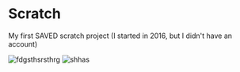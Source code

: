 # Scratch
My first SAVED scratch project (I started in 2016, but I didn't have an account)




![fdgsthsrsthrg](https://user-images.githubusercontent.com/91714671/203117156-81f449f3-fe61-413e-9c17-43b59977f36c.png)
![shhas](https://user-images.githubusercontent.com/91714671/203117288-0c1b300c-bf89-47cf-90d7-c186dd43d681.png)
